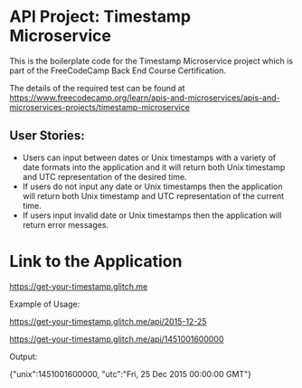 # API Project: Timestamp Microservice
This is the boilerplate code for the Timestamp Microservice project which is part of the FreeCodeCamp Back End Course Certification.

The details of the required test can be found at https://www.freecodecamp.org/learn/apis-and-microservices/apis-and-microservices-projects/timestamp-microservice

## User Stories:
- Users can input between dates or Unix timestamps with a variety of date formats into the application and it will return both Unix timestamp and UTC representation of the desired time.
- If users do not input any date or Unix timestamps then the application will return both Unix timestamp and UTC representation of the current time.
- If users input invalid date or Unix timestamps then the application will return error messages.

# Link to the Application
https://get-your-timestamp.glitch.me

Example of Usage:


https://get-your-timestamp.glitch.me/api/2015-12-25


https://get-your-timestamp.glitch.me/api/1451001600000

Output:

{"unix":1451001600000, "utc":"Fri, 25 Dec 2015 00:00:00 GMT"}
